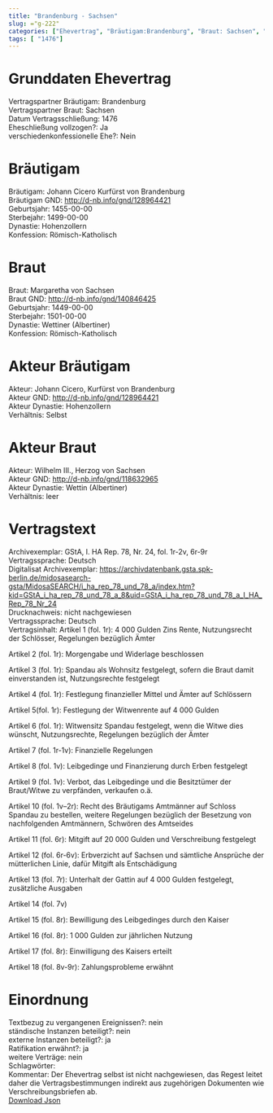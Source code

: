 ```yaml
---
title: "Brandenburg - Sachsen"
slug: ="g-222"
categories: ["Ehevertrag", "Bräutigam:Brandenburg", "Braut: Sachsen", "Eheschließung vollzogen?:Ja", "verschiedenkonfessionelle Ehe?:Nein", "Dynastie Bräutigam:Hohenzollern", "Akteur Bräutigam:Johann Cicero, Kurfürst von Brandenburg", "Akteur Braut:Wilhelm III., Herzog von Sachsen", "Textbezug?:nein", "Ständisch?:nein", "Ratifikation?:ja", "Sonstiges?:nein", "Bräutigam:Brandenburg", "Braut: Sachsen"]
tags: [ "1476"]
---
```

<!--more-->

# Grunddaten Ehevertrag

Vertragspartner Bräutigam: Brandenburg<br>
Vertragspartner Braut: Sachsen<br>
Datum Vertragsschließung: 1476<br>
Eheschließung vollzogen?: Ja<br>
verschiedenkonfessionelle Ehe?: Nein<br>
# Bräutigam

Bräutigam: Johann Cicero Kurfürst von Brandenburg<br>
Bräutigam GND: http://d-nb.info/gnd/128964421<br>
Geburtsjahr: 1455-00-00<br>
Sterbejahr: 1499-00-00<br>
Dynastie: Hohenzollern<br>
Konfession: Römisch-Katholisch<br>
# Braut

Braut: Margaretha von Sachsen<br>
Braut GND: http://d-nb.info/gnd/140846425<br>
Geburtsjahr: 1449-00-00<br>
Sterbejahr: 1501-00-00<br>
Dynastie: Wettiner (Albertiner)<br>
Konfession: Römisch-Katholisch<br>
# Akteur Bräutigam

Akteur: Johann Cicero, Kurfürst von Brandenburg<br>
Akteur GND: http://d-nb.info/gnd/128964421<br>
Akteur Dynastie: Hohenzollern<br>
Verhältnis: Selbst<br>
# Akteur Braut

Akteur: Wilhelm III., Herzog von Sachsen<br>
Akteur GND: http://d-nb.info/gnd/118632965<br>
Akteur Dynastie: Wettin (Albertiner)<br>
Verhältnis: leer<br>
# Vertragstext

Archivexemplar: GStA, I. HA Rep. 78, Nr. 24, fol. 1r-2v, 6r-9r<br>
Vertragssprache: Deutsch<br>
Digitalisat Archivexemplar: https://archivdatenbank.gsta.spk-berlin.de/midosasearch-gsta/MidosaSEARCH/i_ha_rep_78_und_78_a/index.htm?kid=GStA_i_ha_rep_78_und_78_a_8&uid=GStA_i_ha_rep_78_und_78_a_I_HA_Rep_78_Nr_24<br>
Drucknachweis: nicht nachgewiesen<br>
Vertragssprache: Deutsch<br>
Vertragsinhalt: Artikel 1 (fol. 1r): 4 000 Gulden Zins Rente, Nutzungsrecht der Schlösser, Regelungen bezüglich Ämter 

Artikel 2 (fol. 1r): Morgengabe und Widerlage beschlossen

Artikel 3 (fol. 1r): Spandau als Wohnsitz festgelegt, sofern die Braut damit einverstanden ist, Nutzungsrechte festgelegt

Artikel 4 (fol. 1r): Festlegung finanzieller Mittel und Ämter auf Schlössern

Artikel 5(fol. 1r): Festlegung der Witwenrente auf 4 000 Gulden

Artikel 6 (fol. 1r): Witwensitz Spandau festgelegt, wenn die Witwe dies wünscht, Nutzungsrechte, Regelungen bezüglich der Ämter

Artikel 7 (fol. 1r-1v): Finanzielle Regelungen

Artikel 8 (fol. 1v): Leibgedinge und Finanzierung durch Erben festgelegt

Artikel 9 (fol. 1v): Verbot, das Leibgedinge und die Besitztümer der Braut/Witwe zu verpfänden, verkaufen o.ä.

Artikel 10 (fol. 1v–2r): Recht des Bräutigams Amtmänner auf Schloss Spandau zu bestellen, weitere Regelungen bezüglich der Besetzung von nachfolgenden Amtmännern, Schwören des Amtseides

Artikel 11 (fol. 6r): Mitgift auf 20 000 Gulden und Verschreibung festgelegt

Artikel 12 (fol. 6r-6v): Erbverzicht auf Sachsen und sämtliche Ansprüche der mütterlichen Linie, dafür Mitgift als Entschädigung

Artikel 13 (fol. 7r): Unterhalt der Gattin auf 4 000 Gulden festgelegt, zusätzliche Ausgaben 

Artikel 14 (fol. 7v)

Artikel 15 (fol. 8r): Bewilligung des Leibgedinges durch den Kaiser

Artikel 16 (fol. 8r): 1 000 Gulden zur jährlichen Nutzung

Artikel 17 (fol. 8r): Einwilligung des Kaisers erteilt

Artikel 18 (fol. 8v-9r): Zahlungsprobleme erwähnt
<br>
# Einordnung

Textbezug zu vergangenen Ereignissen?: nein<br>
ständische Instanzen beteiligt?: nein<br>
externe Instanzen beteiligt?: ja<br>
Ratifikation erwähnt?: ja<br>
weitere Verträge: nein<br>
Schlagwörter: <br>
Kommentar: Der Ehevertrag selbst ist nicht nachgewiesen, das Regest leitet daher die Vertragsbestimmungen indirekt aus zugehörigen Dokumenten wie Verschreibungsbriefen ab.<br>
[Download Json](/vertraege/vertrag-222.json)